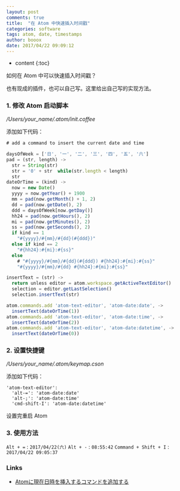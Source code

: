 ```yaml
---
layout: post
comments: true
title:  "在 Atom 中快速插入时间戳"
categories: software
tags: atom, date, timestamps
author: booox
date: 2017/04/22 09:09:12
---
```


* content
{:toc}

如何在 Atom 中可以快速插入时间戳？



也有现成的插件，也可以自己写。这里给出自己写的实现方法。

### 1. 修改 Atom 启动脚本

*/Users/your_name/.atom/init.coffee*

添加如下代码：

```js
# add a command to insert the current date and time

daysOfWeek = ['日', '一', '二', '三', '四', '五', '六']
pad = (str, length) ->
  str = String(str)
  str = '0' + str  while(str.length < length)
  str
dateOrTime = (kind) ->
  now = new Date()
  yyyy = now.getYear() + 1900
  mm = pad(now.getMonth() + 1, 2)
  dd = pad(now.getDate(), 2)
  ddd = daysOfWeek[now.getDay()]
  hh24 = pad(now.getHours(), 2)
  mi = pad(now.getMinutes(), 2)
  ss = pad(now.getSeconds(), 2)
  if kind == 1
    "#{yyyy}/#{mm}/#{dd}(#{ddd})"
  else if kind == 2
    "#{hh24}:#{mi}:#{ss}"
  else
    # "#{yyyy}/#{mm}/#{dd}(#{ddd}) #{hh24}:#{mi}:#{ss}"
    "#{yyyy}/#{mm}/#{dd} #{hh24}:#{mi}:#{ss}"

insertText = (str) ->
  return unless editor = atom.workspace.getActiveTextEditor()
  selection = editor.getLastSelection()
  selection.insertText(str)

atom.commands.add 'atom-text-editor', 'atom-date:date', ->
  insertText(dateOrTime(1))
atom.commands.add 'atom-text-editor', 'atom-date:time', ->
  insertText(dateOrTime(2))
atom.commands.add 'atom-text-editor', 'atom-date:datetime', ->
  insertText(dateOrTime(0))

```

### 2. 设置快捷键

*/Users/your_name/.atom/keymap.cson*

添加如下代码：

```
'atom-text-editor':
  'alt-=': 'atom-date:date'
  'alt-;': 'atom-date:time'
  'cmd-shift-I': 'atom-date:datetime'
```

设置完重启 Atom

### 3. 使用方法

`Alt + =` : `2017/04/22(六)`
`Alt + -` : `08:55:42`
`Command + Shift + I` : `2017/04/22 09:05:37`



### Links

* [Atomに現在日時を挿入するコマンドを追加する](http://qiita.com/toruot/items/b26fde1a898bb52985e1)
